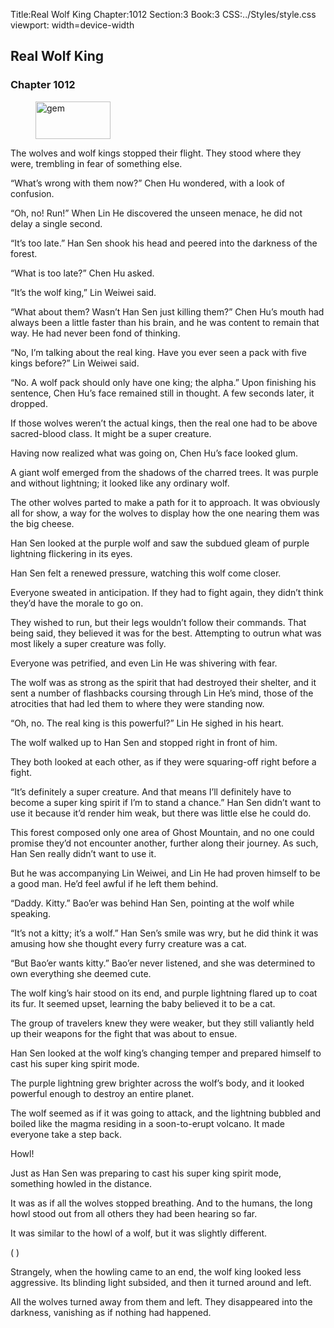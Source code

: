 Title:Real Wolf King 
Chapter:1012 
Section:3 
Book:3 
CSS:../Styles/style.css 
viewport: width=device-width
  
## Real Wolf King
### Chapter 1012
  
<figure>
	<img src="../Images/gem.gif" alt="gem" id="gem" width="120" height="60" />
</figure>
  

  
The wolves and wolf kings stopped their flight. They stood where they were, trembling in fear of something else.

“What’s wrong with them now?” Chen Hu wondered, with a look of confusion.

“Oh, no! Run!” When Lin He discovered the unseen menace, he did not delay a single second.

“It’s too late.” Han Sen shook his head and peered into the darkness of the forest.

“What is too late?” Chen Hu asked.

“It’s the wolf king,” Lin Weiwei said.

“What about them? Wasn’t Han Sen just killing them?” Chen Hu’s mouth had always been a little faster than his brain, and he was content to remain that way. He had never been fond of thinking.

“No, I’m talking about the real king. Have you ever seen a pack with five kings before?” Lin Weiwei said.

“No. A wolf pack should only have one king; the alpha.” Upon finishing his sentence, Chen Hu’s face remained still in thought. A few seconds later, it dropped.

If those wolves weren’t the actual kings, then the real one had to be above sacred-blood class. It might be a super creature.

Having now realized what was going on, Chen Hu’s face looked glum.

A giant wolf emerged from the shadows of the charred trees. It was purple and without lightning; it looked like any ordinary wolf.

The other wolves parted to make a path for it to approach. It was obviously all for show, a way for the wolves to display how the one nearing them was the big cheese.

Han Sen looked at the purple wolf and saw the subdued gleam of purple lightning flickering in its eyes.

Han Sen felt a renewed pressure, watching this wolf come closer.

Everyone sweated in anticipation. If they had to fight again, they didn’t think they’d have the morale to go on.

They wished to run, but their legs wouldn’t follow their commands. That being said, they believed it was for the best. Attempting to outrun what was most likely a super creature was folly.

Everyone was petrified, and even Lin He was shivering with fear.

The wolf was as strong as the spirit that had destroyed their shelter, and it sent a number of flashbacks coursing through Lin He’s mind, those of the atrocities that had led them to where they were standing now.

“Oh, no. The real king is this powerful?” Lin He sighed in his heart.

The wolf walked up to Han Sen and stopped right in front of him.

They both looked at each other, as if they were squaring-off right before a fight.

“It’s definitely a super creature. And that means I’ll definitely have to become a super king spirit if I’m to stand a chance.” Han Sen didn’t want to use it because it’d render him weak, but there was little else he could do.

This forest composed only one area of Ghost Mountain, and no one could promise they’d not encounter another, further along their journey. As such, Han Sen really didn’t want to use it.

But he was accompanying Lin Weiwei, and Lin He had proven himself to be a good man. He’d feel awful if he left them behind.

“Daddy. Kitty.” Bao’er was behind Han Sen, pointing at the wolf while speaking.

“It’s not a kitty; it’s a wolf.” Han Sen’s smile was wry, but he did think it was amusing how she thought every furry creature was a cat.

“But Bao’er wants kitty.” Bao’er never listened, and she was determined to own everything she deemed cute.

The wolf king’s hair stood on its end, and purple lightning flared up to coat its fur. It seemed upset, learning the baby believed it to be a cat.

The group of travelers knew they were weaker, but they still valiantly held up their weapons for the fight that was about to ensue.

Han Sen looked at the wolf king’s changing temper and prepared himself to cast his super king spirit mode.

The purple lightning grew brighter across the wolf’s body, and it looked powerful enough to destroy an entire planet.

The wolf seemed as if it was going to attack, and the lightning bubbled and boiled like the magma residing in a soon-to-erupt volcano. It made everyone take a step back.

Howl!

Just as Han Sen was preparing to cast his super king spirit mode, something howled in the distance.

It was as if all the wolves stopped breathing. And to the humans, the long howl stood out from all others they had been hearing so far.

It was similar to the howl of a wolf, but it was slightly different.

( )

Strangely, when the howling came to an end, the wolf king looked less aggressive. Its blinding light subsided, and then it turned around and left.

All the wolves turned away from them and left. They disappeared into the darkness, vanishing as if nothing had happened.